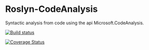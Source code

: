# Roslyn-CodeAnalysis

Syntactic analysis from code using the api Microsoft.CodeAnalysis.

[![Build status](https://ci.appveyor.com/api/projects/status/3taldtaapndiqp83/branch/master?svg=true)](https://ci.appveyor.com/project/Britz/roslyn-codeanalysis/branch/master)

[![Coverage Status](https://coveralls.io/repos/gBritz/Roslyn-CodeAnalysis/badge.svg)](https://coveralls.io/r/gBritz/Roslyn-CodeAnalysis)
